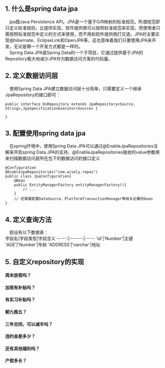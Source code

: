 ## 1. 什么是spring data jpa
&emsp;jpa既Java Persistence API。JPA是一个基于O/R映射的标准规范。所谓规范即只定义标准规则，比提供实现，软件提供商可以按照标准规范来实现，而使用者只需按照标准规范中定义的方式来使用，而不用和软件提供商打交道。JPA的主要实现由hibernate、EclipseLink和OpenJPA等，这也意味着我们只要使用JPA来开发，无论是哪一个开发方式都是一样的。</br>&emsp;Spring Data JPA是Spring Data的一个子项目，它通过提供基于JPA的Repository极大地减少JPA作为数据访问方案的代码量。
## 2. 定义数据访问层
&emsp;使用Spring Data JPA建立数据访问层十分简单，只需要定义一个继承JpaRepository的接口即可：</br>
```
public interface DsRepository extends JpaRepository<Source, String>,JpaSpecificationExecutor<Source> {

}
```
## 3. 配置使用spring data jpa
&emsp;在spring环境中，使用Spring Data JPA可以通过@EnableJpaRepositories注解来开启spring Data JPA的支持，@EnableJpaRepositories接收的value参数用来扫描数据访问层所在包下的数据访问的接口定义
```
@Configuration
@EnableJpaRepositories("com.wisely.repos")
public class JpaConfiguration{
	@Bean
	public EntityManagerFactory entityManagerFactory(){
		// ...
	}
	// 还需要配置DataSource、PlatformTransactionManager等相关必要的bean
}
```
## 4. 定义查询方法
&emsp;假设有以下数据表：</br>
字段名|字段类型|字段含义
-----:|:------:|-----
'id'|'Number'|主键
'AGE'|'Number'|年龄
'ADDRESS'|'varchar'|地址

## 5. 自定义repository的实现

#### 周末放假吗？
#### 加班有补贴吗？
#### 有实习补贴吗？
#### 朝九晚五？
#### 三年合同，可以减半吗？
#### 违约金是多少？
#### 还有其他福利吗？
#### 产假多长？
